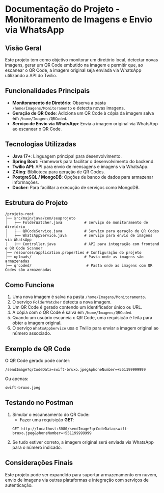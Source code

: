 # Documentação do Projeto - Monitoramento de Imagens e Envio via WhatsApp

## Visão Geral
Este projeto tem como objetivo monitorar um diretório local, detectar novas imagens, gerar um QR Code embutido na imagem e permitir que, ao escanear o QR Code, a imagem original seja enviada via WhatsApp utilizando a API do Twilio.

## Funcionalidades Principais
- **Monitoramento de Diretório**: Observa a pasta `/home/Imagens/Monitoramento` e detecta novas imagens.
- **Geração de QR Code**: Adiciona um QR Code à cópia da imagem salva em `/home/Imagens/QRCoded`.
- **Serviço de Envio via WhatsApp**: Envia a imagem original via WhatsApp ao escanear o QR Code.

## Tecnologias Utilizadas
- **Java 17+**: Linguagem principal para desenvolvimento.
- **Spring Boot**: Framework para facilitar o desenvolvimento do backend.
- **Twilio API**: API para envio de mensagens e imagens via WhatsApp.
- **ZXing**: Biblioteca para geração de QR Codes.
- **PostgreSQL / MongoDB**: Opções de banco de dados para armazenar informações.
- **Docker**: Para facilitar a execução de serviços como MongoDB.

## Estrutura do Projeto
```
/projeto-root
│── src/main/java/com/seuprojeto
│   ├── FolderWatcher.java          # Serviço de monitoramento de diretório
│   ├── QRCodeService.java          # Serviço para geração de QR Codes
│   ├── WhatsAppService.java        # Serviço para envio de imagens via WhatsApp
│   ├── Controller.java             # API para integração com frontend e QR Code Scanner
│── resources/application.properties # Configuração do projeto
│── uploads/                        # Pasta onde as imagens são armazenadas
│── qrcoded/                         # Pasta onde as imagens com QR Codes são armazenadas
```

## Como Funciona
1. Uma nova imagem é salva na pasta `/home/Imagens/Monitoramento`.
2. O serviço `FolderWatcher` detecta a nova imagem.
3. Um QR Code é gerado contendo um identificador único ou URL.
4. A cópia com o QR Code é salva em `/home/Imagens/QRCoded`.
5. Quando um usuário escaneia o QR Code, uma requisição é feita para obter a imagem original.
6. O serviço `WhatsAppService` usa o Twilio para enviar a imagem original ao número associado.

## Exemplo de QR Code
O QR Code gerado pode conter:
```
/sendImage?qrCodeData=swift-bruxo.jpeg&phoneNumber=+551199999999
```
Ou apenas:
```
swift-bruxo.jpeg
```

## Testando no Postman
1. Simular o escaneamento do QR Code:
   - Fazer uma requisição **GET**:
   ```
   GET http://localhost:8080/sendImage?qrCodeData=swift-bruxo.jpeg&phoneNumber=+551199999999
   ```
2. Se tudo estiver correto, a imagem original será enviada via WhatsApp para o número indicado.

## Considerações Finais
Este projeto pode ser expandido para suportar armazenamento em nuvem, envio de imagens via outras plataformas e integração com serviços de autenticação.
